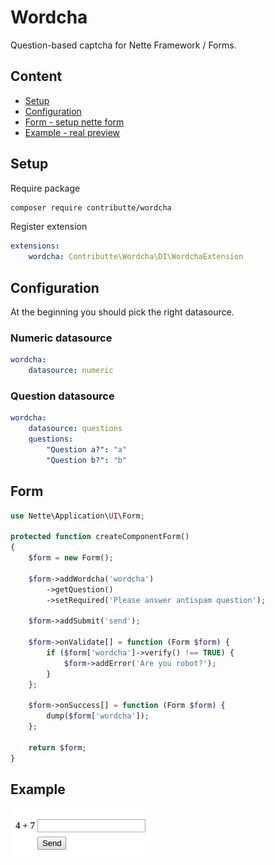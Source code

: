 # Wordcha

Question-based captcha for Nette Framework / Forms.

## Content

- [Setup](#setup)
- [Configuration](#configuration)
- [Form - setup nette form](#form)
- [Example - real preview](#example)

## Setup

Require package

```bash
composer require contributte/wordcha
```

Register extension

```yaml
extensions:
    wordcha: Contributte\Wordcha\DI\WordchaExtension
```

## Configuration

At the beginning you should pick the right datasource.

### Numeric datasource

```yaml
wordcha:
    datasource: numeric
```

### Question datasource

```yaml
wordcha:
    datasource: questions
    questions: 
        "Question a?": "a"
        "Question b?": "b"
```

## Form

```php
use Nette\Application\UI\Form;

protected function createComponentForm()
{
    $form = new Form();

    $form->addWordcha('wordcha')
        ->getQuestion()
        ->setRequired('Please answer antispam question');

    $form->addSubmit('send');

    $form->onValidate[] = function (Form $form) {
        if ($form['wordcha']->verify() !== TRUE) {
            $form->addError('Are you robot?');
        }
    };

    $form->onSuccess[] = function (Form $form) {
        dump($form['wordcha']);
    };

    return $form;
}
```

## Example

![captcha](https://raw.githubusercontent.com/contributte/wordcha/master/.docs/wordcha.png)
